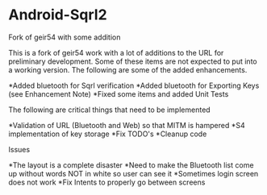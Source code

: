 # Android-Sqrl2
Fork of geir54 with some addition

This is a fork of geir54 work with a lot of additions to the URL for preliminary development. Some of these items are not expected to put into a working version. The following are some of the added enhancements.

*Added bluetooth for Sqrl verification
*Added bluetooth for Exporting Keys (see Enhancement Note)
*Fixed some items and added Unit Tests

The following are critical things that need to be implemented

*Validation of URL (Bluetooth and Web) so that MITM is hampered
*S4 implementation of key storage
*Fix TODO's 
*Cleanup code

Issues

*The layout is a complete disaster
*Need to make the Bluetooth list come up without words NOT in white so user can see it
*Sometimes login screen does not work
*Fix Intents to properly go between screens

